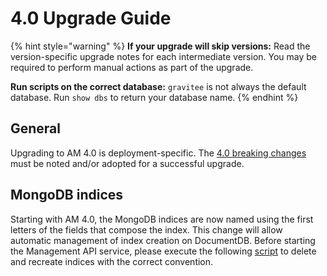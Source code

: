 # 4.0 Upgrade Guide

{% hint style="warning" %}
**If your upgrade will skip versions:** Read the version-specific upgrade notes for each intermediate version. You may be required to perform manual actions as part of the upgrade.

**Run scripts on the correct database:** `gravitee` is not always the default database. Run `show dbs` to return your database name.
{% endhint %}

## General

Upgrading to AM 4.0 is deployment-specific. The [4.0 breaking changes](../../releases-and-changelogs/changelogs/am-4.0.x-changelog.md#gravitee-access-management-40---july-20-2023) must be noted and/or adopted for a successful upgrade.

## MongoDB indices

Starting with AM 4.0, the MongoDB indices are now named using the first letters of the fields that compose the index. This change will allow automatic management of index creation on DocumentDB. Before starting the Management API service, please execute the following [script](https://github.com/gravitee-io/gravitee-access-management/blob/master/gravitee-am-repository/gravitee-am-repository-mongodb/src/main/resources/scripts/create-index.js) to delete and recreate indices with the correct convention.
